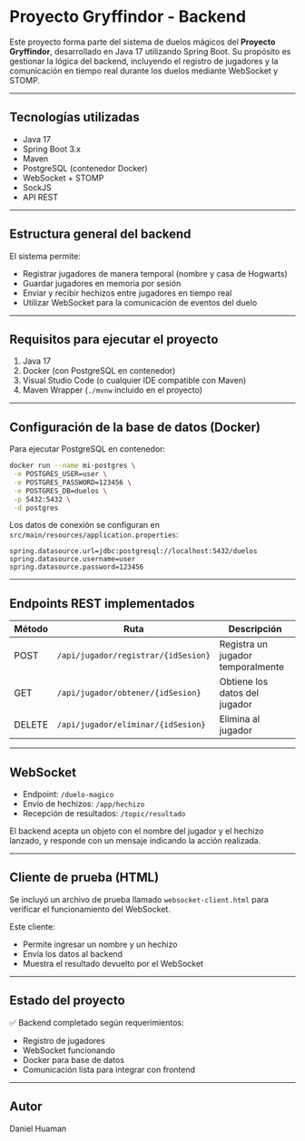 # Proyecto Gryffindor - Backend

Este proyecto forma parte del sistema de duelos mágicos del **Proyecto Gryffindor**, desarrollado en Java 17 utilizando Spring Boot. Su propósito es gestionar la lógica del backend, incluyendo el registro de jugadores y la comunicación en tiempo real durante los duelos mediante WebSocket y STOMP.

---

## Tecnologías utilizadas

- Java 17
- Spring Boot 3.x
- Maven
- PostgreSQL (contenedor Docker)
- WebSocket + STOMP
- SockJS
- API REST

---

## Estructura general del backend

El sistema permite:

- Registrar jugadores de manera temporal (nombre y casa de Hogwarts)
- Guardar jugadores en memoria por sesión
- Enviar y recibir hechizos entre jugadores en tiempo real
- Utilizar WebSocket para la comunicación de eventos del duelo

---

## Requisitos para ejecutar el proyecto

1. Java 17
2. Docker (con PostgreSQL en contenedor)
3. Visual Studio Code (o cualquier IDE compatible con Maven)
4. Maven Wrapper (`./mvnw` incluido en el proyecto)

---

## Configuración de la base de datos (Docker)

Para ejecutar PostgreSQL en contenedor:

```bash
docker run --name mi-postgres \
 -e POSTGRES_USER=user \
 -e POSTGRES_PASSWORD=123456 \
 -e POSTGRES_DB=duelos \
 -p 5432:5432 \
 -d postgres
```

Los datos de conexión se configuran en `src/main/resources/application.properties`:

```properties
spring.datasource.url=jdbc:postgresql://localhost:5432/duelos
spring.datasource.username=user
spring.datasource.password=123456
```

---

## Endpoints REST implementados

| Método | Ruta                                | Descripción                       |
| ------ | ----------------------------------- | --------------------------------- |
| POST   | `/api/jugador/registrar/{idSesion}` | Registra un jugador temporalmente |
| GET    | `/api/jugador/obtener/{idSesion}`   | Obtiene los datos del jugador     |
| DELETE | `/api/jugador/eliminar/{idSesion}`  | Elimina al jugador                |

---

## WebSocket

- Endpoint: `/duelo-magico`
- Envío de hechizos: `/app/hechizo`
- Recepción de resultados: `/topic/resultado`

El backend acepta un objeto con el nombre del jugador y el hechizo lanzado, y responde con un mensaje indicando la acción realizada.

---

## Cliente de prueba (HTML)

Se incluyó un archivo de prueba llamado `websocket-client.html` para verificar el funcionamiento del WebSocket.

Este cliente:

- Permite ingresar un nombre y un hechizo
- Envía los datos al backend
- Muestra el resultado devuelto por el WebSocket

---

## Estado del proyecto

✅ Backend completado según requerimientos:

- Registro de jugadores
- WebSocket funcionando
- Docker para base de datos
- Comunicación lista para integrar con frontend

---

## Autor

Daniel Huaman